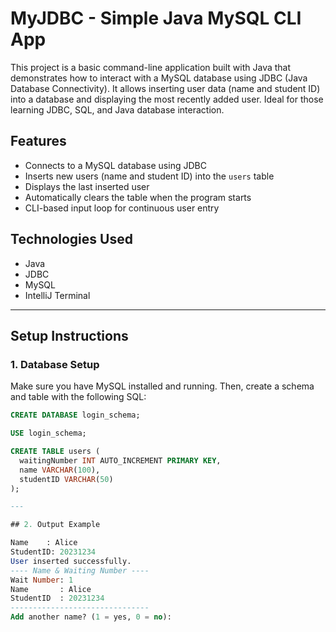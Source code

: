 # MyJDBC - Simple Java MySQL CLI App

This project is a basic command-line application built with Java that demonstrates how to interact with a MySQL database using JDBC (Java Database Connectivity). It allows inserting user data (name and student ID) into a database and displaying the most recently added user. Ideal for those learning JDBC, SQL, and Java database interaction.

## Features

- Connects to a MySQL database using JDBC
- Inserts new users (name and student ID) into the `users` table
- Displays the last inserted user
- Automatically clears the table when the program starts
- CLI-based input loop for continuous user entry

## Technologies Used

- Java
- JDBC
- MySQL
- IntelliJ Terminal

---

## Setup Instructions

### 1. Database Setup

Make sure you have MySQL installed and running. Then, create a schema and table with the following SQL:

```sql
CREATE DATABASE login_schema;

USE login_schema;

CREATE TABLE users (
  waitingNumber INT AUTO_INCREMENT PRIMARY KEY,
  name VARCHAR(100),
  studentID VARCHAR(50)
);

---

## 2. Output Example

Name    : Alice
StudentID: 20231234
User inserted successfully.
---- Name & Waiting Number ----
Wait Number: 1
Name       : Alice
StudentID  : 20231234
-------------------------------
Add another name? (1 = yes, 0 = no):
